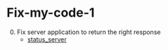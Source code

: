 # Fix-my-code-1
0. Fix server application to return the right response
	* [status_server](status_server)
